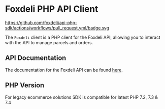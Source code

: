 # Foxdeli PHP API Client

https://github.com/foxdeli/api-php-sdk/actions/workflows/pull_request.yml/badge.svg

The `Foxdeli` client is a PHP client for the Foxdeli API, allowing you to interact with the API to manage parcels and orders.

## API Documentation

The documentation for the Foxdeli API can be found [here](https://api.foxdeli.com/).

## PHP Version

For legacy ecommerce solutions SDK is compatible for latest PHP 7.2, 7.3 & 7.4
